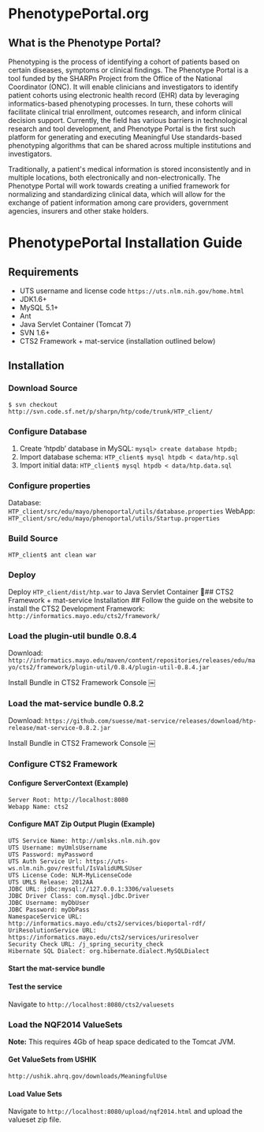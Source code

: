 # PhenotypePortal.org #
## What is the Phenotype Portal? ##

Phenotyping is the process of identifying a cohort of patients based on certain diseases, symptoms or clinical findings. The Phenotype Portal is a tool funded by the SHARPn Project from the Office of the National Coordinator (ONC). It will enable clinicians and investigators to identify patient cohorts using electronic health record (EHR) data by leveraging informatics-based phenotyping processes. In turn, these cohorts will facilitate clinical trial enrollment, outcomes research, and inform clinical decision support. Currently, the field has various barriers in technological research and tool development, and Phenotype Portal is the first such platform for generating and executing Meaningful Use standards-based phenotyping algorithms that can be shared across multiple institutions and investigators. 

Traditionally, a patient's medical information is stored inconsistently and in multiple locations, both electronically and non-electronically. The Phenotype Portal will work towards creating a unified framework for normalizing and standardizing clinical data, which will allow for the exchange of patient information among care providers, government agencies, insurers and other stake holders. 

# PhenotypePortal Installation Guide ### Requirements ##
+ UTS username and license code ```https://uts.nlm.nih.gov/home.html```+ JDK1.6++ MySQL 5.1++ Ant+ Java Servlet Container (Tomcat 7)+ SVN 1.6++ CTS2 Framework + mat-service (installation outlined below)## Installation ##### Download Source ###  ```$ svn checkout http://svn.code.sf.net/p/sharpn/htp/code/trunk/HTP_client/```### Configure Database ###1. Create ‘htpdb’ database in MySQL: ```mysql> create database htpdb;```
2. Import database schema: ```HTP_client$ mysql htpdb < data/htp.sql```3. Import initial data: ```HTP_client$ mysql htpdb < data/htp.data.sql```### Configure properties ###
Database: ```HTP_client/src/edu/mayo/phenoportal/utils/database.properties```WebApp: ```HTP_client/src/edu/mayo/phenoportal/utils/Startup.properties```### Build Source ###```HTP_client$ ant clean war```### Deploy ###Deploy ```HTP_client/dist/htp.war``` to Java Servlet Container## CTS2 Framework + mat-service Installation ##Follow the guide on the website to install the CTS2 Development Framework: ```http://informatics.mayo.edu/cts2/framework/```### Load the plugin-util bundle 0.8.4 ###Download: ```http://informatics.mayo.edu/maven/content/repositories/releases/edu/mayo/cts2/framework/plugin-util/0.8.4/plugin-util-0.8.4.jar```Install Bundle in CTS2 Framework Console ￼### Load the mat-service bundle 0.8.2 ###Download: ```https://github.com/suesse/mat-service/releases/download/htp-release/mat-service-0.8.2.jar```Install Bundle in CTS2 Framework Console ￼### Configure CTS2 Framework ####### Configure ServerContext (Example) ####    Server Root: http://localhost:8080    Webapp Name: cts2#### Configure MAT Zip Output Plugin (Example) ####    UTS Service Name: http://umlsks.nlm.nih.gov    UTS Username: myUmlsUsername    UTS Password: myPassword    UTS Auth Service Url: https://uts-ws.nlm.nih.gov/restful/IsValidUMLSUser    UTS License Code: NLM-MyLicenseCode    UTS UMLS Release: 2012AA    JDBC URL: jdbc:mysql://127.0.0.1:3306/valuesets    JDBC Driver Class: com.mysql.jdbc.Driver    JDBC Username: myDbUser    JDBC Password: myDbPass    NamespaceService URL: http://informatics.mayo.edu/cts2/services/bioportal-rdf/    UriResolutionService URL: https://informatics.mayo.edu/cts2/services/uriresolver    Security Check URL: /j_spring_security_check    Hibernate SQL Dialect: org.hibernate.dialect.MySQLDialect#### Start the mat-service bundle ######## Test the service ####Navigate to ```http://localhost:8080/cts2/valuesets```### Load the NQF2014 ValueSets ###**Note:** This requires 4Gb of heap space dedicated to the Tomcat JVM.#### Get ValueSets from USHIK ####
```http://ushik.ahrq.gov/downloads/MeaningfulUse```#### Load Value Sets ####
Navigate to ```http://localhost:8080/upload/nqf2014.html``` and upload the valueset zip file.